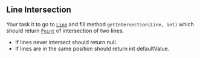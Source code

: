 ## Line Intersection

Your task it to go to [`Line`](src/main/java/ru/danka/intersection/Line.java) and fill method `getIntersection(Line, int)` which should return [`Point`](src/main/java/ru/danka/intersection/Point.java) of intersection of two lines.</br>
- If lines never intersect should return null. </br>
- If lines are in the same position should return int defaultValue.